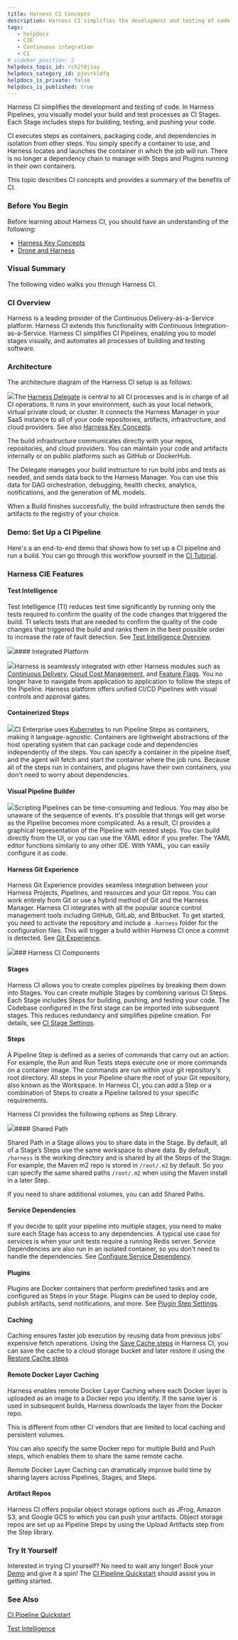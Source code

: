 ```yaml
---
title: Harness CI Concepts
description: Harness CI simplifies the development and testing of code. In Harness Pipelines, you visually model your build and test processes as CI stages. Each stage includes steps for building, testing, and pushing your code.
tags: 
   - helpDocs
   - CIE
   - Continuous integration
   - CI
# sidebar_position: 2
helpdocs_topic_id: rch2t8j1ay
helpdocs_category_id: pjovrkldfq
helpdocs_is_private: false
helpdocs_is_published: true
---
```


Harness CI simplifies the development and testing of code. In Harness Pipelines, you visually model your build and test processes as CI Stages. Each Stage includes steps for building, testing, and pushing your code.

CI executes steps as containers, packaging code, and dependencies in isolation from other steps. You simply specify a container to use, and Harness locates and launches the container in which the job will run. There is no longer a dependency chain to manage with Steps and Plugins running in their own containers.

This topic describes CI concepts and provides a summary of the benefits of CI.

### Before You Begin

Before learning about Harness CI, you should have an understanding of the following:

* [Harness Key Concepts](https://ngdocs.harness.io/article/hv2758ro4e-learn-harness-key-concepts)
* [Drone and Harness](https://ngdocs.harness.io/article/j4nnt8jhby-drone-and-harness)

### Visual Summary

The following video walks you through Harness CI.

### CI Overview

Harness is a leading provider of the Continuous Delivery-as-a-Service platform. Harness CI extends this functionality with Continuous Integration-as-a-Service. Harness CI simplifies CI Pipelines, enabling you to model stages visually, and automates all processes of building and testing software.

### Architecture

The architecture diagram of the Harness CI setup is as follows:

![](https://files.helpdocs.io/i5nl071jo5/articles/rch2t8j1ay/1654543179504/harness-ci-architecture.png)The [Harness Delegate](/article/2k7lnc7lvl-delegates-overview) is central to all CI processes and is in charge of all CI operations. It runs in your environment, such as your local network, virtual private cloud, or cluster. It connects the Harness Manager in your SaaS instance to all of your code repositories, artifacts, infrastructure, and cloud providers. See also [Harness Key Concepts](https://docs.harness.io/article/4o7oqwih6h).

The build infrastructure communicates directly with your repos, repositories, and cloud providers. You can maintain your code and artifacts internally or on public platforms such as GitHub or DockerHub.

The Delegate manages your build instructure to run build jobs and tests as needed, and sends data back to the Harness Manager. You can use this data for DAG orchestration, debugging, health checks, analytics, notifications, and the generation of ML models.

When a Build finishes successfully, the build infrastructure then sends the artifacts to the registry of your choice.

### Demo: Set Up a CI Pipeline

Here's a an end-to-end demo that shows how to set up a CI pipeline and run a build. You can go through this workflow yourself in the [CI Tutorial](https://docs.harness.io/article/x0d77ktjw8).

### Harness CIE Features

#### Test Intelligence

Test Intelligence (TI) reduces test time significantly by running only the tests required to confirm the quality of the code changes that triggered the build. TI selects tests that are needed to confirm the quality of the code changes that triggered the build and ranks them in the best possible order to increase the rate of fault detection. See [Test Intelligence Overview](https://newdocs.helpdocs.io/article/vtu9k1dsfa-test-intelligence-concepts). 

![](https://files.helpdocs.io/i5nl071jo5/articles/qr4h6kn6yd/1632730868502/uobh-xzoza-9-sbwf-1-dky-45-bqsnutdzxc-nk-akh-itd-zgp-rs-4-pgi-7-g-hxd-a-pziks-cm-4-wmr-ni-66-nxyb-xk-emd-m-u-0-zk-2-m-7-t-ugdk-p-1-w-pszdanb-gvfr-0-awhf-gj-90-uw-03-b-4-ru-844-q-ca-gvdl-u-s-0)#### Integrated Platform

![](https://files.helpdocs.io/i5nl071jo5/articles/qr4h6kn6yd/1632730878824/7-t-5-wx-kzhan-o-7-xw-fa-zxa-gvhi-44-kuc-wqnn-oqos-cu-69-kg-a-6-sac-6-ho-y-217-z-3-tcl-xosmnpugk-jnsspa-xzbq-v-6-hhauwpt-bpi-onx-2-f-nbgc-9-ozhe-xprta-ypjzug-th-p-3-pqix-qnaap-d-3-lz-6-i-s-0)Harness is seamlessly integrated with other Harness modules such as [Continuous Delivery](https://ngdocs.harness.io/article/0zsf97lo3c-deployment-concepts), [Cloud Cost Management](https://ngdocs.harness.io/category/7vy86n7cws-set-up-cloud-cost-management), and [Feature Flags](https://ngdocs.harness.io/article/7n9433hkc0-cf-feature-flag-overview). You no longer have to navigate from application to application to follow the steps of the Pipeline. Harness platform offers unified CI/CD Pipelines with visual controls and approval gates.  

#### Containerized Steps

![](https://files.helpdocs.io/i5nl071jo5/articles/qr4h6kn6yd/1632730887605/vfe-liyhlsxle-b-682-ir-7-cc-1-dfj-izco-5-w-dmjrlkdnsq-ads-2-gnpk-r-4-jwj-q-6714-h-vpj-zpt-9-yi-8-n-2-xb-onu-wq-btlx-up-uet-twr-rmp-3-f-jfdv-ndng-2-z-6-i-we-snmxk-stmogw-a-qx-6-h-kfg-s-0)CI Enterprise uses [Kubernetes](https://kubernetes.io/) to run Pipeline Steps as containers, making it language-agnostic. Containers are lightweight abstractions of the host operating system that can package code and dependencies independently of the steps. You can specify a container in the pipeline itself, and the agent will fetch and start the container where the job runs. Because all of the steps run in containers, and plugins have their own containers, you don't need to worry about dependencies.

#### Visual Pipeline Builder

![](https://files.helpdocs.io/i5nl071jo5/articles/qr4h6kn6yd/1632730895392/r-hyv-nm-10-t-6-hi-7-b-tkt-sg-2-kqyzk-ph-s-6-wjg-3-f-bo-ppyslx-eay-gxq-miz-9-x-6-y-56-w-ao-qxw-oglcxcpz-770-qlh-tgn-au-np-s-3-v-n-28-mz-no-3-ktue-z-4-w-mf-iym-ftoiabc-stf-td-jdl-lw-86-pn-snlgq-s-0)Scripting Pipelines can be time-consuming and tedious. You may also be unaware of the sequence of events. It's possible that things will get worse as the Pipeline becomes more complicated. As a result, CI provides a graphical representation of the Pipeline with nested steps. You can build directly from the UI, or you can use the YAML editor if you prefer. The YAML editor functions similarly to any other IDE. With YAML, you can easily configure it as code.

#### Harness Git Experience

Harness Git Experience provides seamless integration between your Harness Projects, Pipelines, and resources and your Git repos. You can work entirely from Git or use a hybrid method of Git and the Harness Manager. Harness CI integrates with all the popular source control management tools including GitHub, GitLab, and Bitbucket. To get started, you need to activate the repository and include a `.harness` folder for the configuration files. This will trigger a build within Harness CI once a commit is detected. See [Git Experience](https://ngdocs.harness.io/article/utikdyxgfz-harness-git-experience-overview).

![](https://files.helpdocs.io/i5nl071jo5/articles/qr4h6kn6yd/1632730905350/c-r-2-dpbn-svr-cldfbw-rp-5-ox-vh-ghz-5-fh-svd-zut-qrir-ztk-05-pd-89-p-4-d-11-wcuzpth-gc-55-t-1-tqm-1-ei-uiwf-yb-8-zed-du-0-z-ba-mzn-o-37-xaxj-og-1-p-tgu-x-se-ccwb-s-3-oa-lr-9-gxecb-pg-s-0)### Harness CI Components

#### Stages

Harness CI allows you to create complex pipelines by breaking them down into Stages. You can create multiple Stages by combining various CI Steps. Each Stage includes Steps for building, pushing, and testing your code. The Codebase configured in the first stage can be imported into subsequent stages. This reduces redundancy and simplifies pipeline creation. For details, see [CI Stage Settings](https://ngdocs.harness.io/article/yn4x8vzw3q-ci-stage-settings).

#### Steps

A Pipeline Step is defined as a series of commands that carry out an action. For example, the Run and Run Tests steps execute one or more commands on a container image. The commands are run within your git repository's root directory. All steps in your Pipeline share the root of your Git repository, also known as the Workspace. In Harness CI, you can add a Step or a combination of Steps to create a Pipeline tailored to your specific requirements.

Harness CI provides the following options as Step Library.

![](https://files.helpdocs.io/i5nl071jo5/articles/qr4h6kn6yd/1632730923440/j-zhbga-hi-0-ozkc-g-4-d-8-b-qh-0-trfl-hsjxx-0-a-w-4-q-3-umnc-omcn-2-b-jb-ll-sw-1-ie-jw-hl-abaf-5-z-seq-6-g-04-nw-02-pva-wy-simv-igej-dcf-evxa-zjq-qhp-31-h-6-nbxpr-te-l-phdh-iwtytds-lg-1-n-1-a-s-0)#### Shared Path

Shared Path in a Stage allows you to share data in the Stage. By default, all of a Stage’s Steps use the same workspace to share data. By default, `/harness` is the working directory and is shared by all the Steps of the Stage. For example, the Maven m2 repo is stored in `/root/.m2` by default. So you can specify the same shared paths `/root/.m2` when using the Maven install in a later Step.

If you need to share additional volumes, you can add Shared Paths.

#### Service Dependencies

If you decide to split your pipeline into multiple stages, you need to make sure each Stage has access to any dependencies. A typical use case for services is when your unit tests require a running Redis server. Service Dependencies are also run in an isolated container, so you don't need to handle the dependencies. See [Configure Service Dependency](https://ngdocs.harness.io/article/vo4sjbd09g-configure-service-dependency-step-settings).

#### Plugins

Plugins are Docker containers that perform predefined tasks and are configured as Steps in your Stage. Plugins can be used to deploy code, publish artifacts, send notifications, and more. See [Plugin Step Settings](https://ngdocs.harness.io/article/8r5c3yvb8k-plugin-step-settings-reference).

#### Caching

Caching ensures faster job execution by reusing data from previous jobs' expensive fetch operations. Using the [Save Cache steps](https://ngdocs.harness.io/category/01tyeraya4-caching-ci-data) in Harness CI, you can save the cache to a cloud storage bucket and later restore it using the [Restore Cache steps](/category/01tyeraya4).

#### Remote Docker Layer Caching

Harness enables remote Docker Layer Caching where each Docker layer is uploaded as an image to a Docker repo you identify. If the same layer is used in subsequent builds, Harness downloads the layer from the Docker repo.

This is different from other CI vendors that are limited to local caching and persistent volumes.

You can also specify the same Docker repo for multiple Build and Push steps, which enables them to share the same remote cache.

Remote Docker Layer Caching can dramatically improve build time by sharing layers across Pipelines, Stages, and Steps.

#### Artifact Repos

Harness CI offers popular object storage options such as JFrog, Amazon S3, and Google GCS to which you can push your artifacts. Object storage repos are set up as Pipeline Steps by using the Upload Artifacts step from the Step library.

### Try It Yourself

Interested in trying CI yourself? No need to wait any longer! Book your [Demo](https://harness.io/demo) and give it a spin! The [CI Pipeline Quickstart](https://ngdocs.harness.io/article/x0d77ktjw8-ci-pipeline-quickstart) should assist you in getting started.

### See Also

[CI Pipeline Quickstart](https://ngdocs.harness.io/article/x0d77ktjw8-ci-pipeline-quickstart)

[Test Intelligence](https://ngdocs.harness.io/article/vtu9k1dsfa-test-intelligence-concepts)


